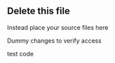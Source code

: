 ## Delete this file

Instead place your source files here

Dummy changes to verify access

test code
